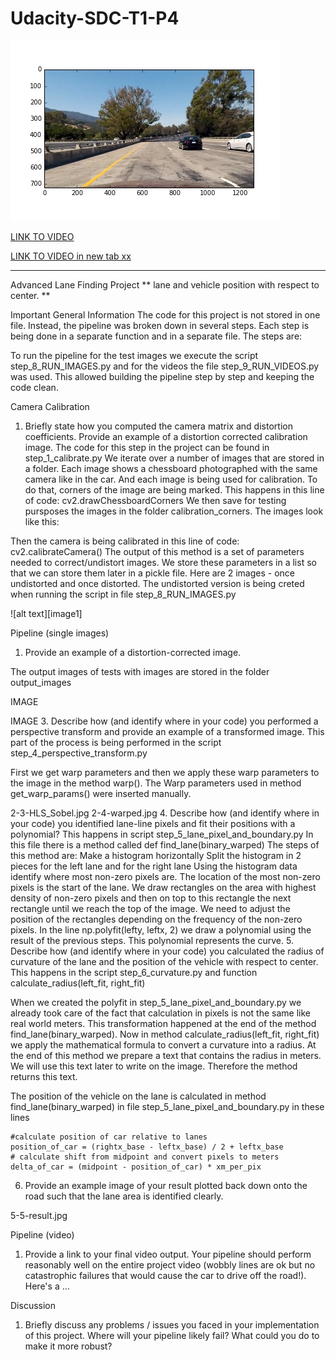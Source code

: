 # Udacity-SDC-T1-P4



![1-2-undistorted.jpg](./output_images/1-2-undistorted.jpg)

[LINK TO VIDEO](./output_videos/result-1.mp4)

<a href="https://github.com/AlexSickert/Udacity-SDC-T1-P4/blob/master/output_videos/result-1.mp4?raw=true" target="_blank">LINK TO VIDEO in new tab xx</a>


--------------------------------------------------------


Advanced Lane Finding Project
** lane and vehicle position with respect to center. **


Important General Information
The code for this project is not stored in one file. Instead, the pipeline was broken down in several steps. Each step is being done in a separate function and in a separate file. The steps are:



To run the pipeline for the test images we execute the script step_8_RUN_IMAGES.py and for the videos the file step_9_RUN_VIDEOS.py was used. This allowed building the pipeline step by step and keeping the code clean. 

Camera Calibration
1. Briefly state how you computed the camera matrix and distortion coefficients. Provide an example of a distortion corrected calibration image.
The code for this step in the project can be found in step_1_calibrate.py
We iterate over a number of images that are stored in a folder. Each image shows a chessboard photographed with the same camera like in the car. And each image is being used for calibration. To do that, corners of the image are being marked. This happens in this line of code: 
cv2.drawChessboardCorners
We then save for testing pursposes the images in the folder calibration_corners. The images look like this: 


Then the camera is being calibrated in this line of code:
cv2.calibrateCamera()
The output of this method is a set of parameters needed to correct/undistort images. We store these parameters in a list so that we can store them later in a pickle file. 
Here are 2 images - once undistorted and once distorted. The undistorted version is being creted when running the script in file step_8_RUN_IMAGES.py



![alt text][image1]

Pipeline (single images)
1. Provide an example of a distortion-corrected image.

The output images of tests with images are stored in the folder output_images

IMAGE

IMAGE
3. Describe how (and identify where in your code) you performed a perspective transform and provide an example of a transformed image.
This part of the process is being performed in the script step_4_perspective_transform.py 

First we get warp parameters and then we apply these warp parameters to the image in the method warp(). The Warp parameters used in method get_warp_params() were inserted manually. 

2-3-HLS_Sobel.jpg
2-4-warped.jpg
4. Describe how (and identify where in your code) you identified lane-line pixels and fit their positions with a polynomial?
This happens in script step_5_lane_pixel_and_boundary.py 
In this file there is a method called def find_lane(binary_warped) 
The steps of this method are: 
Make a histogram horizontally
Split the histogram in 2 pieces for the left lane and for the right lane
Using the histogram data identify where most non-zero pixels are. The location of the most non-zero pixels is the start of the lane. 
We draw rectangles on the area with highest density of non-zero pixels and then on top to this rectangle the next rectangle until we reach the top of the image. We need to adjust the position of the rectangles depending on the frequency of the non-zero pixels. 
In the line np.polyfit(lefty, leftx, 2) we draw a polynomial using the result of the previous steps. This polynomial represents the curve. 
5. Describe how (and identify where in your code) you calculated the radius of curvature of the lane and the position of the vehicle with respect to center.
This happens in the script step_6_curvature.py and function calculate_radius(left_fit, right_fit)

When we created the polyfit in step_5_lane_pixel_and_boundary.py we already took care of the fact that calculation in pixels is not the same like real world meters. This transformation happened at the end of the method find_lane(binary_warped). Now in method calculate_radius(left_fit, right_fit) we apply the mathematical formula to convert a curvature into a radius. 
At the end of this method we prepare a text that contains the radius in meters. We will use this text later to write on the image. Therefore the method returns this text. 

The position of the vehicle on the lane is calculated in method find_lane(binary_warped) in file step_5_lane_pixel_and_boundary.py in these lines

    #calculate position of car relative to lanes    
    position_of_car = (rightx_base - leftx_base) / 2 + leftx_base
    # calculate shift from midpoint and convert pixels to meters
    delta_of_car = (midpoint - position_of_car) * xm_per_pix

6. Provide an example image of your result plotted back down onto the road such that the lane area is identified clearly.

5-5-result.jpg


Pipeline (video)
1. Provide a link to your final video output. Your pipeline should perform reasonably well on the entire project video (wobbly lines are ok but no catastrophic failures that would cause the car to drive off the road!).
Here's a ...

Discussion
1. Briefly discuss any problems / issues you faced in your implementation of this project. Where will your pipeline likely fail? What could you do to make it more robust?


